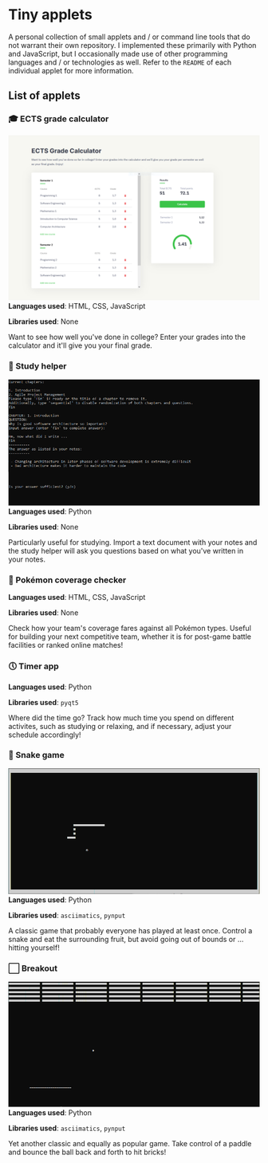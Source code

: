 # Tiny applets
A personal collection of small applets and / or command line tools that do not
warrant their own repository. I implemented these primarily with Python and
JavaScript, but I occasionally made use of other programming languages and / or
technologies as well. Refer to the ``README`` of each individual applet for more
information.

## List of applets

### 🎓 ECTS grade calculator
![ects-grade-calculator](.github/ects-grade-calculator.png)
**Languages used**: HTML, CSS, JavaScript

**Libraries used**: None

Want to see how well you've done in college? Enter your grades into the
calculator and it'll give you your final grade.

### 📝 Study helper
![study-helper](.github/study-helper.png)
**Languages used**: Python

**Libraries used**: None

Particularly useful for studying. Import a text document with your notes and
the study helper will ask you questions based on what you've written in your
notes.

### 🎇 Pokémon coverage checker
**Languages used**: HTML, CSS, JavaScript

**Libraries used**: None

Check how your team's coverage fares against all Pokémon types. Useful
for building your next competitive team, whether it is for post-game battle
facilities or ranked online matches!

### 🕔 Timer app
**Languages used**: Python

**Libraries used**: ``pyqt5``

Where did the time go? Track how much time you spend on different activites,
such as studying or relaxing, and if necessary, adjust your schedule
accordingly!

### 🐍 Snake game
![snake-game](.github/snake-game.png)
**Languages used**: Python

**Libraries used**: ``asciimatics``, ``pynput``

A classic game that probably everyone has played at least once. Control a snake
and eat the surrounding fruit, but avoid going out of bounds or ... hitting
yourself!

### ⬜ Breakout
![breakout](.github/breakout.png)
**Languages used**: Python

**Libraries used**: ``asciimatics``, ``pynput``

Yet another classic and equally as popular game. Take control of a paddle and
bounce the ball back and forth to hit bricks!
